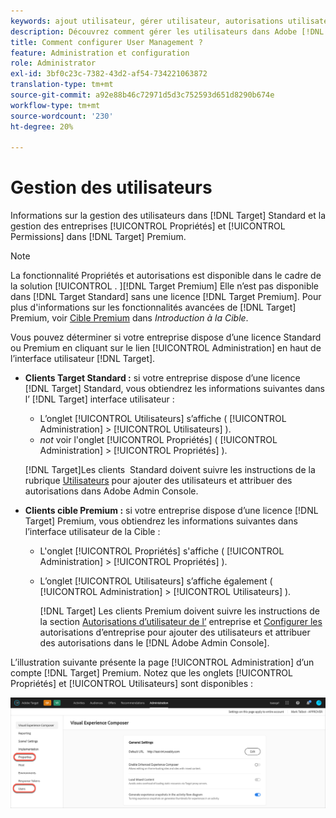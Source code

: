 ```yaml
---
keywords: ajout utilisateur, gérer utilisateur, autorisations utilisateur
description: Découvrez comment gérer les utilisateurs dans Adobe [!DNL Target] Standard and manage enterprise properties and permissions in Adobe [!DNL Target] Premium.
title: Comment configurer User Management ?
feature: Administration et configuration
role: Administrator
exl-id: 3bf0c23c-7382-43d2-af54-734221063872
translation-type: tm+mt
source-git-commit: a92e88b46c72971d5d3c752593d651d8290b674e
workflow-type: tm+mt
source-wordcount: '230'
ht-degree: 20%

---
```


# Gestion des utilisateurs

Informations sur la gestion des utilisateurs dans [!DNL Target] Standard et la gestion des entreprises [!UICONTROL Propriétés] et [!UICONTROL Permissions] dans [!DNL Target] Premium.

>[!NOTE]
>
>La fonctionnalité Propriétés et autorisations est disponible dans le cadre de la solution [!UICONTROL . ][!DNL Target Premium] Elle n’est pas disponible dans [!DNL Target Standard] sans une licence [!DNL Target Premium]. Pour plus d&#39;informations sur les fonctionnalités avancées de [!DNL Target] Premium, voir [Cible Premium](/help/c-intro/intro.md#premium) dans *Introduction à la Cible*.

Vous pouvez déterminer si votre entreprise dispose d’une licence Standard ou Premium en cliquant sur le lien [!UICONTROL Administration] en haut de l’interface utilisateur [!DNL Target].

* **Clients Target Standard :** si votre entreprise dispose d’une licence  [!DNL Target] Standard, vous obtiendrez les informations suivantes dans l’ [!DNL Target] interface utilisateur :

   * L’onglet [!UICONTROL Utilisateurs] s’affiche ( [!UICONTROL Administration] > [!UICONTROL Utilisateurs] ).
   * *not* voir l&#39;onglet [!UICONTROL Propriétés] ( [!UICONTROL Administration] > [!UICONTROL Propriétés] ).

   [!DNL Target]Les clients  Standard doivent suivre les instructions de la rubrique [Utilisateurs](/help/administrating-target/c-user-management/c-user-management/user-management.md) pour ajouter des utilisateurs et attribuer des autorisations dans Adobe Admin Console.

* **Clients cible Premium :** si votre entreprise dispose d’une licence  [!DNL Target] Premium, vous obtiendrez les informations suivantes dans l’interface utilisateur de la Cible :

   * L&#39;onglet [!UICONTROL Propriétés] s&#39;affiche ( [!UICONTROL Administration] > [!UICONTROL Propriétés] ).
   * L’onglet [!UICONTROL Utilisateurs] s’affiche également ( [!UICONTROL Administration] > [!UICONTROL Utilisateurs] ).

      [!DNL Target] Les clients Premium doivent suivre les instructions de la section  [Autorisations d’utilisateur de l’](/help/administrating-target/c-user-management/property-channel/property-channel.md#concept_E396B16FA2024ADBA27BC056138F9838) entreprise et  [Configurer les ](/help/administrating-target/c-user-management/property-channel/properties-overview.md#concept_22F2855DBF0D4754B9460F5D68749C71) autorisations d’entreprise pour ajouter des utilisateurs et attribuer des autorisations dans le  [!DNL Adobe Admin Console].

L’illustration suivante présente la page [!UICONTROL Administration] d’un compte [!DNL Target] Premium. Notez que les onglets [!UICONTROL Propriétés] et [!UICONTROL Utilisateurs] sont disponibles :

![Onglet Administration](/help/administrating-target/assets/premium.png)
